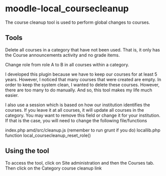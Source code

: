 # moodle-local_coursecleanup
The course cleanup tool is used to perform global changes to courses.

## Tools
Delete all courses in a category that have not been used. That is, it only has the Course announcements activity and no grade items.

Change role from role A to B in all courses within a category.

I developed this plugin because we have to keep our courses for at least 5 years. However, I noticed that many courses that were created are empty. In order to keep the system clean, I wanted to delete these courses. However, there are too many to do manually. And so, this tool makes my life much easier. 

I also use a session which is based on how our institution identifies the courses. If you leave it at all courses, it will update all courses in the category. You may want to remove this field or change it for your institution. If that is the case, you will need to change the following file/functions

index.php
amd/src/cleanup.js (remember to run grunt if you do)
locallib.php function local_coursecleanup_reset_role()

## Using the tool
To access the tool, click on Site administration and then the Courses tab. Then click on the Category course cleanup link
